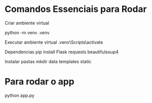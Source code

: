 # Comandos Essenciais para Rodar



Criar ambiente virtual

python -m venv .venv


 Executar ambiente virtual
.venv\Scripts\activate

Dependencias
pip install Flask requests beautifulsoup4

Instalar pastas
mkdir data templates static



# Para rodar o app 

python app.py